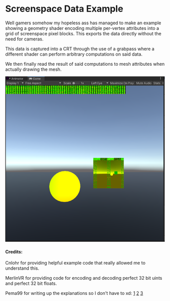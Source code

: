 # Screenspace Data Example

Well gamers somehow my hopeless ass has managed to make an example showing a geometry shader encoding multiple per-vertex attributes into a grid of screenspace pixel blocks. This exports the data directly without the need for cameras.

This data is captured into a CRT through the use of a grabpass where a different shader can perform arbitrary computations on said data. 

We then finally read the result of said computations to mesh attributes when actually drawing the mesh.


![img](./Images/1.png)

 #### Credits: 

 Cnlohr for providing helpful example code that really allowed me to understand this.

 MerlinVR for providing code for encoding and decoding perfect 32 bit uints and perfect 32 bit floats.

 Pema99 for writing up the explanations so I don't have to xd: [1](https://github.com/pema99/shader-knowledge/blob/main/tips-and-tricks.md#encoding-and-decoding-data-in-a-grabpass) [2](https://github.com/pema99/shader-knowledge/blob/main/tips-and-tricks.md#easy-way-to-show-uv-unwrap-in-clipspace) [3](https://github.com/pema99/shader-knowledge/blob/main/geometry-shaders.md#blitting-to-camera-loops-or-cameras-in-general) 
